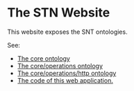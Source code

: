 # The STN Website

This website exposes the SNT ontologies.

See:

- [The core ontology](core)
- [The core/operations ontology](core/operations)
- [The core/operations/http ontology](core/operations/http)
- [The code of this web application.](https://github.com/andreiciortea/stn-website)

